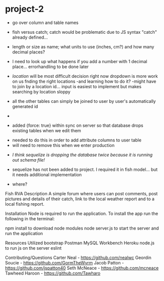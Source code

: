 # project-2

* go over column and table names 
- fish versus catch; catch would be problematic due to JS syntax "catch" already defined...
- length or size as name; what units to use (inches, cm?) and how many decimal places?
- I need to look up what happens if you add a number with 1 decimal place... errorhandling to be done later
- *location* will be most difficult decision right now
    dropdown is more work on us fnding the right locations
    -and learning how to do it?
    -might have to join by a location id...
    input is easiest to implement but makes searching by location sloppy


- all the other tables can simply be joined to user by user's automatically generated id
- 
 
+ added {force: true} within sync on server so that database drops existing tables when we edit them
- needed to do this in order to add attribute columns to user table
- will need to remove this when we enter production
* *I think sequelize is dropping the database twice because it is running out schema file!*


* sequelize has not been added to project. I required it in fish model... but it needs additional implementation
- where?

Fish RVA
Description
A simple forum where users can post comments, post pictures and details of their catch, link to the local weather report and to a local fishing report.

Installation
Node is required to run the application. To install the app run the following in the terminal:

npm install to download node modules
node server.js to start the server and run the application

Resources Utilized
bootstrap
Postman
MySQL Workbench
Heroku
node.js to run js on the server
eslint

Contributing/Questions
Carter Neal - https://github.com/nealwc
Geordin Soucie - https://github.com/GormTheWyrm
Jacob Patton - https://github.com/jspatton40
Seth McNeace - https://github.com/mcneace
Tawheed Haroon - https://github.com/Tawharo